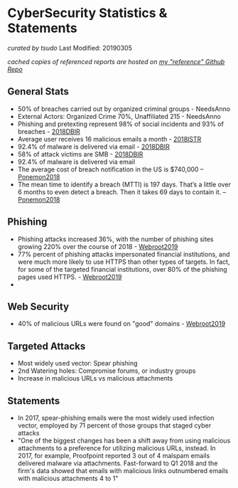 # CyberSecurity Statistics & Statements
*curated by tsudo*
Last Modified: 20190305

*cached copies of referenced reports are hosted on [my "reference" Github Repo][refrepo]*

## General Stats
* 50% of breaches carried out by organized criminal groups - NeedsAnno
* External Actors: Organized Crime 70%, Unaffiliated 215 - NeedsAnno
* Phishing and pretexting represent 98% of social incidents and 93% of breaches - [2018DBIR]
* Average user receives 16 malicious emails a month - [2018ISTR]
* 92.4% of malware is delivered via email - [2018DBIR]
* 58% of attack victims are SMB - [2018DBIR]
* 92.4% of malware is delivered via email 
* The average cost of breach notification in the US is $740,000 – [Ponemon2018]
* The mean time to identify a breach (MTTI) is 197 days. That’s a little over 6 months to even detect a breach. Then it takes 69 days to contain it. – [Ponemon2018]

## Phishing
* Phishing attacks increased 36%, with the number of phishing sites growing 220% over the course of 2018 - [Webroot2019]
* 77% percent of phishing attacks impersonated financial institutions, and were much more likely to use HTTPS than other types of targets. In fact, for some of the targeted financial institutions, over 80% of the phishing pages used HTTPS. - [Webroot2019]
* 
## Web Security
* 40% of malicious URLs were found on "good" domains - [Webroot2019]


## Targeted Attacks
* Most widely used vector: Spear phishing
* 2nd Watering holes: Compromise forums, or industry groups
* Increase in malicious URLs vs malicious attachments

## Statements
  - In 2017, spear-phishing emails were the most widely used infection vector, employed by 71 percent of those groups that staged cyber attacks
  - "One of the biggest changes has been a shift away from using malicious attachments to a preference for utilizing malicious URLs, instead. In 2017, for example, Proofpoint reported 3 out of 4 malspam emails delivered malware via attachments. Fast-forward to Q1 2018 and the firm's data showed that emails with malicious links outnumbered emails with malicious attachments 4 to 1"

[//]: # (These are reference links used in the body of this note and get stripped out when the markdown processor does its job. There is no need to format nicely because it shouldn't be seen. Thanks SO - http://stackoverflow.com/questions/4823468/store-comments-in-markdown-syntax)


   [refrepo]: <https://github.com/tsudo/reference>
   [2018DBIR]: <https://github.com/tsudo/reference/raw/master/Verizon_DBIR/Verizon_DBIR_2018.pdf>
   [2018ISTR]: <https://github.com/tsudo/reference/raw/master/Symantec_ISTR/Symantec_ISTR23_2018.pdf>
   [Ponemon2018]: <https://github.com/tsudo/reference/raw/master/Ponemon/Ponemon_CostofDataBreach_2018.pdf>
   [Webroot2019]: <https://github.com/tsudo/reference/raw/master/Webroot/2019_Webroot_Threat_Report_US_Online.pdf>
